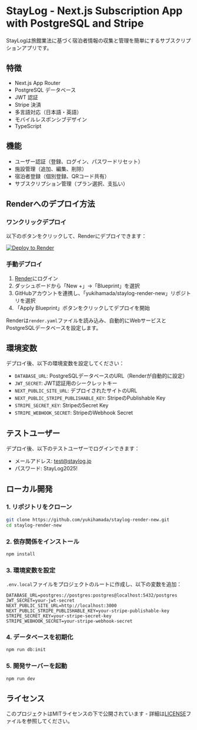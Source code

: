 # StayLog - Next.js Subscription App with PostgreSQL and Stripe

StayLogは旅館業法に基づく宿泊者情報の収集と管理を簡単にするサブスクリプションアプリです。

## 特徴

- Next.js App Router
- PostgreSQL データベース
- JWT 認証
- Stripe 決済
- 多言語対応（日本語・英語）
- モバイルレスポンシブデザイン
- TypeScript

## 機能

- ユーザー認証（登録、ログイン、パスワードリセット）
- 施設管理（追加、編集、削除）
- 宿泊者登録（個別登録、QRコード共有）
- サブスクリプション管理（プラン選択、支払い）

## Renderへのデプロイ方法

### ワンクリックデプロイ

以下のボタンをクリックして、Renderにデプロイできます：

[![Deploy to Render](https://render.com/images/deploy-to-render-button.svg)](https://render.com/deploy?repo=https://github.com/yukihamada/staylog-render-new)

### 手動デプロイ

1. [Render](https://render.com/)にログイン
2. ダッシュボードから「New +」→「Blueprint」を選択
3. GitHubアカウントを連携し、「yukihamada/staylog-render-new」リポジトリを選択
4. 「Apply Blueprint」ボタンをクリックしてデプロイを開始

Renderは`render.yaml`ファイルを読み込み、自動的にWebサービスとPostgreSQLデータベースを設定します。

## 環境変数

デプロイ後、以下の環境変数を設定してください：

- `DATABASE_URL`: PostgreSQLデータベースのURL（Renderが自動的に設定）
- `JWT_SECRET`: JWT認証用のシークレットキー
- `NEXT_PUBLIC_SITE_URL`: デプロイされたサイトのURL
- `NEXT_PUBLIC_STRIPE_PUBLISHABLE_KEY`: StripeのPublishable Key
- `STRIPE_SECRET_KEY`: StripeのSecret Key
- `STRIPE_WEBHOOK_SECRET`: StripeのWebhook Secret

## テストユーザー

デプロイ後、以下のテストユーザーでログインできます：
- メールアドレス: test@staylog.jp
- パスワード: StayLog2025!

## ローカル開発

### 1. リポジトリをクローン

```bash
git clone https://github.com/yukihamada/staylog-render-new.git
cd staylog-render-new
```

### 2. 依存関係をインストール

```bash
npm install
```

### 3. 環境変数を設定

`.env.local`ファイルをプロジェクトのルートに作成し、以下の変数を追加：

```
DATABASE_URL=postgres://postgres:postgres@localhost:5432/postgres
JWT_SECRET=your-jwt-secret
NEXT_PUBLIC_SITE_URL=http://localhost:3000
NEXT_PUBLIC_STRIPE_PUBLISHABLE_KEY=your-stripe-publishable-key
STRIPE_SECRET_KEY=your-stripe-secret-key
STRIPE_WEBHOOK_SECRET=your-stripe-webhook-secret
```

### 4. データベースを初期化

```bash
npm run db:init
```

### 5. 開発サーバーを起動

```bash
npm run dev
```

## ライセンス

このプロジェクトはMITライセンスの下で公開されています - 詳細は[LICENSE](LICENSE)ファイルを参照してください。
